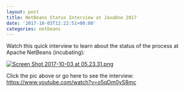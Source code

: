 ```yaml
---
layout: post
title: NetBeans Status Interview at JavaOne 2017
date: '2017-10-03T12:22:51+00:00'
categories: netbeans
---
```

Watch this quick interview to learn about the status of the process at Apache NetBeans (incubating):

<p><a href="https://www.youtube.com/watch?v=o5qDm0yS8mc"><img src="https://blogs.apache.org/netbeans/mediaresource/5c417969-6563-4142-b9ba-b2984d30a691?t=true" alt="Screen Shot 2017-10-03 at 05.23.31.png"></img></a></p>

<p>Click the pic above or go here to see the interview: <a href="https://www.youtube.com/watch?v=o5qDm0yS8mc">https://www.youtube.com/watch?v=o5qDm0yS8mc</a></p>

